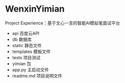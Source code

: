 # WenxinYimian
Project Experience：基于文心一言的智能AI模拟笔面试平台

- api
  百度云API
- db
  数据库
- static
  静态文件
- templates
  模板文件
- tests
  项目测试
- yimian
  包
- app.py
  主启动文件
- readme.md
  项目说明文件
